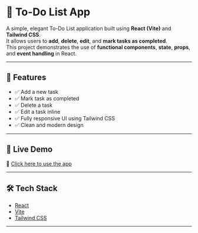# 📝 To-Do List App

A simple, elegant To-Do List application built using **React (Vite)** and **Tailwind CSS**.  
It allows users to **add**, **delete**, **edit**, and **mark tasks as completed**.  
This project demonstrates the use of **functional components**, **state**, **props**, and **event handling** in React.

---

## 🚀 Features

- ✅ Add a new task
- ✅ Mark task as completed
- ✅ Delete a task
- ✅ Edit a task inline
- ✅ Fully responsive UI using Tailwind CSS
- ✅ Clean and modern design

---

## 🚀 Live Demo

🔗 [Click here to use the app](https://rudranathkabiraj.github.io/todo-list-app/)

---

## 🛠️ Tech Stack

- [React](https://react.dev/)
- [Vite](https://vitejs.dev/)
- [Tailwind CSS](https://tailwindcss.com/)

---
